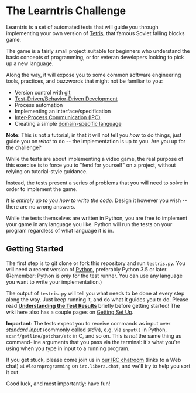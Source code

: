The Learntris Challenge
=======================

Learntris is a set of automated tests that will guide you through implementing your own version of
[Tetris](https://en.wikipedia.org/wiki/Tetris), that famous Soviet falling blocks game.

The game is a fairly small project suitable for beginners
who understand the basic concepts of programming, or for
veteran developers looking to pick up a new language.

Along the way, it will expose you to some common software
engineering tools, practices, and buzzwords that might not be familiar
to you:

 * Version control with [git](https://en.wikipedia.org/wiki/Git_(software))
 * [Test-Driven/Behavior-Driven Development](https://en.wikipedia.org/wiki/Test-driven_development)
 * Process automation
 * Implementing an interface/specification
 * [Inter-Process Communication (IPC)](https://en.wikipedia.org/wiki/Inter-process_communication)
 * Creating a simple [domain-specific language](https://en.wikipedia.org/wiki/Domain-specific_language)

**Note:** This is not a tutorial, in that it will not tell you *how* to do things, just guide you on *what* to do -- the implementation is up to you. Are you up for the challenge?

While the tests are about implementing a video game, the real purpose 
of this exercise is to force you to "fend for yourself" on
a project, without relying on tutorial-style guidance.

Instead, the tests present a series of problems that you
will need to solve in order to implement the game.

*It is entirely up to you how to write the code.* Design it however you wish -- there are no wrong answers.

While the tests themselves are written in Python, you are free to implement your game in any language you like.
Python will run the tests on your program regardless of what language it is in.

## Getting Started

The first step is to git clone or fork this repository and run `testris.py`.
You will need a recent version of [Python](https://www.python.org/), preferably Python 3.5 or later.
(Remember: Python is *only* for the test runner. You can use any language you want to
write your implementation.)

The output of `testris.py` will tell you what needs to be done at every
step along the way. Just keep running it, and do what it guides you to do.
Please read **[Understanding the Test Results](https://github.com/LearnProgramming/learntris/wiki/Understanding-the-Test-results)** briefly before getting started! The wiki here also has a couple pages on [Getting Set Up](https://github.com/LearnProgramming/learntris/wiki/Getting-Set-Up).

**Important**: The tests expect you to receive commands as input over [*standard input*](http://www.linfo.org/standard_input.html) (commonly called *stdin*), e.g. via `input()` in Python, `scanf/getline/getchar/etc` in C, and so on. This is *not* the same thing as command-line arguments that you pass via the terminal: it's what you're using when you type in input to a running program.

If you get stuck, please come join us in [our IRC chatroom](https://web.libera.chat/?channel=#learnprogramming) (links to a Web chat) at `#learnprogramming` on `irc.libera.chat`, and we'll try to help you sort it out.

Good luck, and most importantly: have fun!
